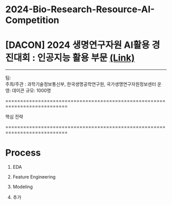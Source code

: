 # 2024-Bio-Research-Resource-AI-Competition
# [DACON] 2024 생명연구자원 AI활용 경진대회 : 인공지능 활용 부문   [(Link)](https://dacon.io/competitions/official/236355/overview/description)

---
팀:   
주최/주관 : 과학기술정보통신부, 한국생명공학연구원, 국가생명연구자원정보센터
운영: 데이콘
규모: 1000명

===========================================================================


핵심 전략

===========================================================================
# Process
1. EDA

2. Feature Engineering

3. Modeling

4. 추가

